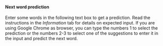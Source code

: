#### Next word prediction

Enter some words in the following text box to get a prediction.
Read the instructions in the _Information_ tab for details on expected input.
If you are using Google Chrome as browser, you can type the numbers 1 to select the prediction
or the numbers 2-3 to select one of the suggestions to enter it in the input and predict the next word.
